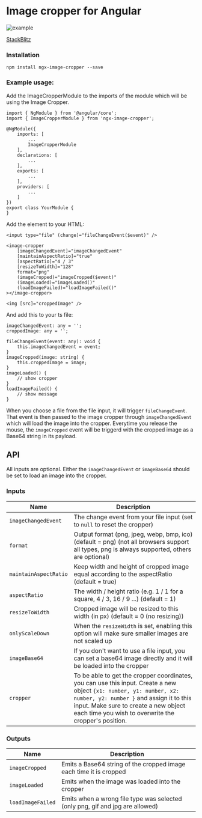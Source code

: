 # Image cropper for Angular
![example](https://github.com/Mawi137/ngx-image-cropper/blob/master/cropper-example.png)

[StackBlitz](https://stackblitz.com/edit/image-cropper)

### Installation
`npm install ngx-image-cropper --save`

### Example usage:
Add the ImageCropperModule to the imports of the module which will be using the Image Cropper.
```
import { NgModule } from '@angular/core';
import { ImageCropperModule } from 'ngx-image-cropper';

@NgModule({
    imports: [
        ...
        ImageCropperModule
    ],
    declarations: [
        ...
    ],
    exports: [
        ...
    ],
    providers: [
        ...
    ]
})
export class YourModule {
}
```

Add the element to your HTML:
```
<input type="file" (change)="fileChangeEvent($event)" />

<image-cropper
    [imageChangedEvent]="imageChangedEvent"
    [maintainAspectRatio]="true"
    [aspectRatio]="4 / 3"
    [resizeToWidth]="128"
    format="png"
    (imageCropped)="imageCropped($event)"
    (imageLoaded)="imageLoaded()"
    (loadImageFailed)="loadImageFailed()"
></image-cropper>

<img [src]="croppedImage" />
```

And add this to your ts file:
```
imageChangedEvent: any = '';
croppedImage: any = '';

fileChangeEvent(event: any): void {
    this.imageChangedEvent = event;
}
imageCropped(image: string) {
    this.croppedImage = image;
}
imageLoaded() {
    // show cropper
}
loadImageFailed() {
    // show message
}
```
When you choose a file from the file input, it will trigger `fileChangeEvent`.
That event is then passed to the image cropper through `imageChangedEvent` which will load the image into the cropper.
Everytime you release the mouse, the `imageCropped` event will be triggerd with the cropped image as a Base64 string in its payload.

## API
All inputs are optional. Either the `imageChangedEvent` or `imageBase64` should be set to load an image into the cropper.
### Inputs
|  Name                  | Description     |
| ---------------------- | --------------- |
| `imageChangedEvent`    | The change event from your file input (set to `null` to reset the cropper) |
| `format`               | Output format (png, jpeg, webp, bmp, ico) (default = png) (not all browsers support all types, png is always supported, others are optional) |
| `maintainAspectRatio`  | Keep width and height of cropped image equal according to the aspectRatio (default = true) |
| `aspectRatio`          | The width / height ratio (e.g. 1 / 1 for a square, 4 / 3, 16 / 9 ...) (default = 1) |
| `resizeToWidth`        | Cropped image will be resized to this width (in px) (default = 0 (no resizing)) |
| `onlyScaleDown`        | When the `resizeWidth` is set, enabling this option will make sure smaller images are not scaled up |
| `imageBase64`          | If you don't want to use a file input, you can set a base64 image directly and it will be loaded into the cropper |
| `cropper`              | To be able to get the cropper coordinates, you can use this input. Create a new object `{x1: number, y1: number, x2: number, y2: number }` and assign it to this input. Make sure to create a new object each time you wish to overwrite the cropper's position. |

### Outputs
| Name              | Description |
| ----------------- | ----------- |
| `imageCropped`    | Emits a Base64 string of the cropped image each time it is cropped |
| `imageLoaded`     | Emits when the image was loaded into the cropper |
| `loadImageFailed` | Emits when a wrong file type was selected (only png, gif and jpg are allowed) |
